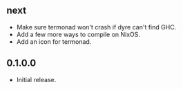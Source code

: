 ## next

* Make sure termonad won't crash if dyre can't find GHC.
* Add a few more ways to compile on NixOS.
* Add an icon for termonad.

## 0.1.0.0

* Initial release.
